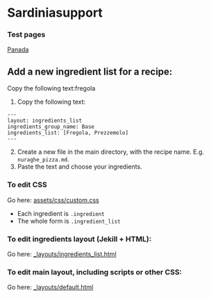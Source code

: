 # Sardiniasupport

### Test pages
[Panada](https://drumso.github.io/Sardiniasupport/panada)

## Add a new ingredient list for a recipe:

Copy the following text:fregola

1. Copy the following text:
```
---
layout: ingredients_list
ingredients_group_name: Base
ingredients_list: [Fregola, Prezzemolo]
---
```

2. Create a new file in the main directory, with the recipe name. E.g. `nuraghe_pizza.md`.
3. Paste the text and choose your ingredients.


### To edit CSS
Go here: [assets/css/custom.css](https://github.com/Drumso/Sardiniasupport/blob/master/assets/css/custom.css)

- Each ingredient is `.ingredient`
- The whole form is `.ingredient_list`

### To edit ingredients layout (Jekill + HTML):
Go here: [_layouts/ingredients_list.html](https://github.com/Drumso/Sardiniasupport/blob/master/_layouts/ingredients_list.html)

### To edit main layout, including scripts or other CSS:
Go here: [_layouts/default.html](https://github.com/Drumso/Sardiniasupport/blob/master/_layouts/default.html)

